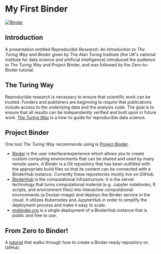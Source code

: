 # My First Binder
[![Binder](https://mybinder.org/badge_logo.svg)](https://mybinder.org/v2/gh/alisonmitchell/my-first-binder/master)

## Introduction
A presentation entitled *Reproducible Research: An Introduction to The Turing Way and Binder* given by The Alan Turing Institute (the UK's national institute for data science and artificial intelligence) introduced the audience to *The Turing Way* and Project Binder, and was followed by the Zero-to-Binder tutorial.

## The Turing Way
Reproducible research is necessary to ensure that scientific work can be trusted. Funders and publishers are beginning to require that publications include access to the underlying data and the analysis code. The goal is to ensure that all results can be independently verified and built upon in future work. [*The Turing Way*](https://github.com/alan-turing-institute/the-turing-way) is a how-to guide for reproducible data science.

## Project Binder
One tool *The Turing Way* recommends using is [Project Binder](https://jupyter.org/binder).

* [Binder](https://mybinder.readthedocs.io/en/latest/) is the user interface/experience which allows you to create custom computing environments that can be shared and used by many remote users. A Binder is a Git repository that has been outfitted with the appropriate build files so that its content can be connected with a BinderHub instance. Currently these repositories mostly live on GitHub.
* [BinderHub](https://binderhub.readthedocs.io/en/latest/) is the computational infrastructure. It is the server technology that turns computational material (e.g. Jupyter notebooks, R scripts, and environment files) into interactive computational environments (a Docker image) and deploys the Binder service in the cloud. It utilizes Kubernetes and JupyterHub in order to simplify the deployment process and make it easy to scale.
* [mybinder.org](https://mybinder.org/) is a single deployment of a BinderHub instance that is public and free to use.

## From Zero to Binder!
A [tutorial](https://bit.ly/zero-to-binder-tutorial) that walks through how to create a Binder-ready repository on GitHub.